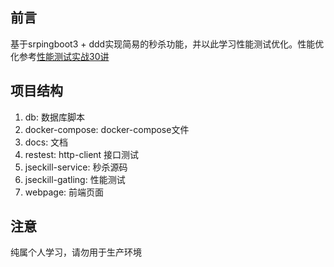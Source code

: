 ## 前言
基于srpingboot3 + ddd实现简易的秒杀功能，并以此学习性能测试优化。性能优化参考[性能测试实战30讲](https://time.geekbang.org/column/intro/100034601)

## 项目结构
1. db: 数据库脚本
2. docker-compose: docker-compose文件
3. docs: 文档
4. restest: http-client 接口测试
5. jseckill-service: 秒杀源码
6. jseckill-gatling: 性能测试
7. webpage: 前端页面

## 注意
纯属个人学习，请勿用于生产环境

